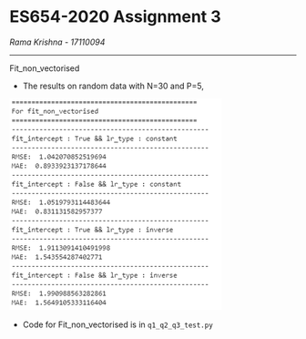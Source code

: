 # ES654-2020 Assignment 3

*Rama Krishna* - *17110094*

------

Fit_non_vectorised


- The results on random data with N=30 and P=5, 

![q1results](Images/Q2result.PNG)

- Code for Fit_non_vectorised is in `q1_q2_q3_test.py`
